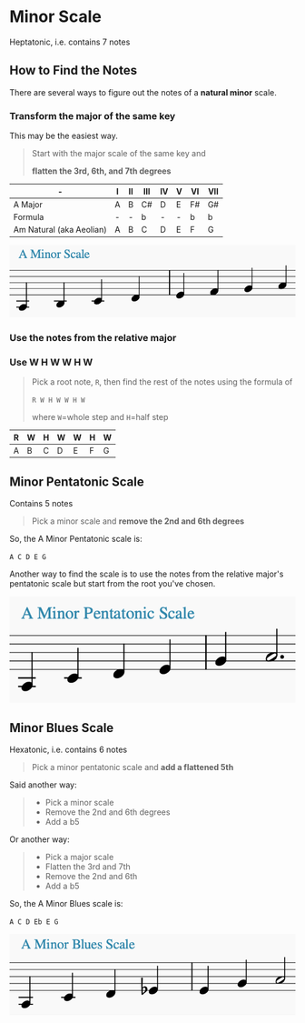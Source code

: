 # Minor Scale

Heptatonic, i.e. contains 7 notes

## How to Find the Notes 
There are several ways to figure out the notes of a **natural minor** scale.

### Transform the major of the same key
This may be the easiest way.

> Start with the major scale of the same key and
>
> **flatten the 3rd, 6th, and 7th degrees**

| - | I | II | III | IV | V | VI | VII |
| - | - | - | - | - | - | - | - |
| A Major | A | B | C# | D | E | F# | G# |
| Formula | - | - | b  | - | - | b  | b |
| Am Natural (aka Aeolian) | A | B | C |D | E | F | G |

![A minor](scales-minor-a.png "A minor")

### Use the notes from the relative major


### Use W H W W H W

> Pick a root note, `R`, then find the rest of the notes using
> the formula of
>  
> `R W H W W H W`
>
> where `W`=whole step and `H`=half step

| R | W | H | W | W | H | W |
| - | - | - | - | - | - | - |
| A | B | C | D | E | F | G |

## Minor Pentatonic Scale
Contains 5 notes

> Pick a minor scale and **remove the 2nd and 6th degrees**

So, the A Minor Pentatonic scale is:

`A C D E G`

Another way to find the scale is to use the notes from the relative major's pentatonic scale but start from the root you've chosen.

![A minor Pentatonic](scales-minor-pentatonic-a.png "A minor pentatonic")

## Minor Blues Scale

Hexatonic, i.e. contains 6 notes 

> Pick a minor pentatonic scale and **add a flattened 5th**

Said another way:

> * Pick a minor scale
> * Remove the 2nd and 6th degrees
> * Add a b5

Or another way:
> * Pick a major scale
> * Flatten the 3rd and 7th
> * Remove the 2nd and 6th
> * Add a b5

So, the A Minor Blues scale is:

`A C D Eb E G`

![A minor Blues Scale](scales-minor-blues-a.png "A minor Blues")